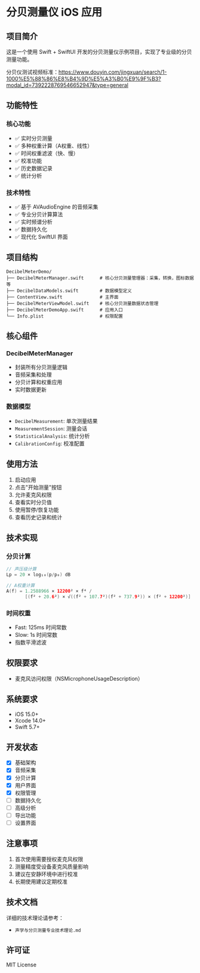 # 分贝测量仪 iOS 应用

## 项目简介

这是一个使用 Swift + SwiftUI 开发的分贝测量仪示例项目，实现了专业级的分贝测量功能。

分贝仪测试视频标准：<https://www.douyin.com/jingxuan/search/1-1000%E5%88%86%E8%B4%9D%E5%A3%B0%E9%9F%B3?modal_id=7392228769546652947&type=general>

## 功能特性

### 核心功能

- ✅ 实时分贝测量
- ✅ 多种权重计算（A权重、线性）
- ✅ 时间权重滤波（快、慢）
- ✅ 校准功能
- ✅ 历史数据记录
- ✅ 统计分析

### 技术特性

- ✅ 基于 AVAudioEngine 的音频采集
- ✅ 专业分贝计算算法
- ✅ 实时频谱分析
- ✅ 数据持久化
- ✅ 现代化 SwiftUI 界面

## 项目结构

```
DecibelMeterDemo/
├── DecibelMeterManager.swift      # 核心分贝测量管理器：采集，转换，图标数据等
├── DecibelDataModels.swift        # 数据模型定义
├── ContentView.swift              # 主界面
├── DecibelMeterViewModel.swift    # 核心分贝测量数据状态管理
├── DecibelMeterDemoApp.swift      # 应用入口
└── Info.plist                     # 权限配置
```

## 核心组件

### DecibelMeterManager

- 封装所有分贝测量逻辑
- 音频采集和处理
- 分贝计算和权重应用
- 实时数据更新

### 数据模型

- `DecibelMeasurement`: 单次测量结果
- `MeasurementSession`: 测量会话
- `StatisticalAnalysis`: 统计分析
- `CalibrationConfig`: 校准配置

## 使用方法

1. 启动应用
2. 点击"开始测量"按钮
3. 允许麦克风权限
4. 查看实时分贝值
5. 使用暂停/恢复功能
6. 查看历史记录和统计

## 技术实现

### 分贝计算

```swift
// 声压级计算
Lp = 20 × log₁₀(p/p₀) dB

// A权重计算
A(f) = 1.2588966 × 12200² × f⁴ / 
       [(f² + 20.6²) × √((f² + 107.7²)(f² + 737.9²)) × (f² + 12200²)]
```

### 时间权重

- Fast: 125ms 时间常数
- Slow: 1s 时间常数
- 指数平滑滤波

## 权限要求

- 麦克风访问权限（NSMicrophoneUsageDescription）

## 系统要求

- iOS 15.0+
- Xcode 14.0+
- Swift 5.7+

## 开发状态

- [x] 基础架构
- [x] 音频采集
- [x] 分贝计算
- [x] 用户界面
- [x] 权限管理
- [ ] 数据持久化
- [ ] 高级分析
- [ ] 导出功能
- [ ] 设置界面

## 注意事项

1. 首次使用需要授权麦克风权限
2. 测量精度受设备麦克风质量影响
3. 建议在安静环境中进行校准
4. 长期使用建议定期校准

## 技术文档

详细的技术理论请参考：

- `声学与分贝测量专业技术理论.md`

## 许可证

MIT License
